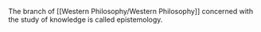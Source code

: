 The branch of [[Western Philosophy/Western Philosophy]] concerned with the study of knowledge is called epistemology.